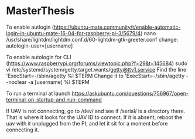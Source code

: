 # MasterThesis

To enable autlogin (https://ubuntu-mate.community/t/enable-automatic-login-in-ubuntu-mate-16-04-for-raspberry-pi-3/5679/4)
nano /usr/share/lightdm/lightdm.conf.d/60-lightdm-gtk-greeter.conf
change:  autologin-user=[username]

To enable autologin for CLI (https://www.raspberrypi.org/forums/viewtopic.php?f=29&t=145684)
sudo vi /etc/systemd/system/getty.target.wants/getty@tty1.service
Find the line 'ExecStart=-/sbin/agetty %I $TERM
Change it to 'ExecStart=-/sbin/agetty --noclear -a [username] %I $TERM

To run a terminal at launch
https://askubuntu.com/questions/756967/open-terminal-on-startup-and-run-command

If UAV is not connecting, go to /dev/ and see if /serial/ is a directory there.  That is where it looks for the UAV ID to connect.
If it is absent, reboot the uav with it unplugged from the PI, and let it sit for a moment before connecting it.